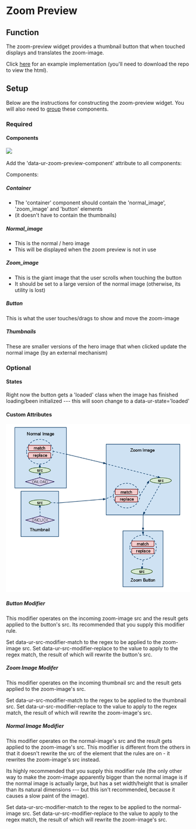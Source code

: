 # Zoom Preview #

## Function ##

The zoom-preview widget provides a thumbnail button that when touched displays and translates the zoom-image.

Click [here](uranium/blob/master/examples/zoom_preview.html) for an example implementation (you'll need to download the repo to view the html).

## Setup ##

Below are the instructions for constructing the zoom-preview widget. You will also need to [group](uranium/blob/master/doc/model/grouping.md) these components.

### Required ###

#### Components ####

<img src='Uranium-ZoomPreview.png' />

Add the 'data-ur-zoom-preview-component' attribute to all components:

Components:
##### Container #####
*  The 'container' component should contain the 'normal_image', 'zoom_image' and 'button' elements 
*  (it doesn't have to contain the thumbnails)
##### Normal_image #####
* This is the normal / hero image 
* This will be displayed when the zoom preview is not in use
#####  Zoom_image #####
* This is the giant image that the user scrolls when touching the button
* It should be set to a large version of the normal image (otherwise, its utility is lost)
##### Button #####
This is what the user touches/drags to show and move the zoom-image
##### Thumbnails #####
These are smaller versions of the hero image that when clicked update the normal image (by an external mechanism)



### Optional ###

#### States ####

Right now the button gets a 'loaded' class when the image has finished loading/been initialized --- this will soon change to a data-ur-state='loaded'

#### Custom Attributes ####

<img src='../assets/ZoomPreview-ModifierLogic.png'/>

<!--

I think it would be simpler to have the zoom-image's modifiers expect the normal-image src as input by default.
I think the reason I did it this way is because the thumbnail elements can get rewritten (the elements, not their container) by third party js, which makes it hard to add the uranium attributes there.

-->

##### Button Modifier #####

This modifier operates on the incoming zoom-image src and the result gets applied to the button's src. Its recommended that you supply this modifier rule.

Set data-ur-src-modifier-match to the regex to be applied to the zoom-image src.
Set data-ur-src-modifier-replace to the value to apply to the regex match, the result of which will rewrite the button's src.

##### Zoom Image Modifer #####

This modifier operates on the incoming thumbnail src and the result gets applied to the zoom-image's src. 

Set data-ur-src-modifier-match to the regex to be applied to the thumbnail src.
Set data-ur-src-modifier-replace to the value to apply to the regex match, the result of which will rewrite the zoom-image's src.

##### Normal Image Modifier ######

This modifier operates on the normal-image's src and the result gets applied to the zoom-image's src. This modifier is different from the others in that it doesn't rewrite the src of the element that the rules are on - it rewrites the zoom-image's src instead.

Its highly recommended that you supply this modifier rule (the only other way to make the zoom-image apparently bigger than the normal image is if the normal image is actually large, but has a set width/height that is smaller than its natural dimensions --- but this isn't recommended, because it causes a slow paint of the image).

Set data-ur-src-modifier-match to the regex to be applied to the normal-image src.
Set data-ur-src-modifier-replace to the value to apply to the regex match, the result of which will rewrite the zoom-image's src.
